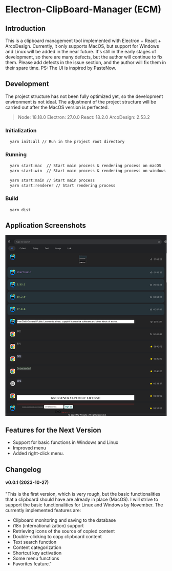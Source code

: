 # Electron-ClipBoard-Manager (ECM)

## Introduction
  This is a clipboard management tool implemented with Electron + React + ArcoDesign. Currently, it only supports MacOS, but support for Windows and Linux will be added in the near future. It's still in the early stages of development, so there are many defects, but the author will continue to fix them. Please add defects in the issue section, and the author will fix them in their spare time.
  PS: The UI is inspired by PasteNow.

## Development
  The project structure has not been fully optimized yet, so the development environment is not ideal. The adjustment of the project structure will be carried out after the MacOS version is perfected.

  > Node: 18.18.0  Electron: 27.0.0  React: 18.2.0  ArcoDesign: 2.53.2

### Initialization
  ```shell
    yarn init:all // Run in the project root directory
  ```
### Running
  ``` shell
    yarn start:mac  // Start main process & rendering process on macOS
    yarn start:win  // Start main process & rendering process on windows
  ```
  ```shell
    yarn start:main // Start main process
    yarn start:renderer // Start rendering process
  ```
### Build
  ``` shell
    yarn dist
  ```

## Application Screenshots

![](docs/screenshot.png)

## Features for the Next Version

- Support for basic functions in Windows and Linux
- Improved menu
- Added right-click menu.

## Changelog
#### v0.0.1 (2023-10-27)
"This is the first version, which is very rough, but the basic functionalities that a clipboard should have are already in place (MacOS).
I will strive to support the basic functionalities for Linux and Windows by November.
The currently implemented features are:

- Clipboard monitoring and saving to the database
- i18n (internationalization) support
- Retrieving icons of the source of copied content
- Double-clicking to copy clipboard content
- Text search function
- Content categorization
- Shortcut key activation
- Some menu functions
- Favorites feature."

